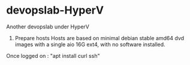 # devopslab-HyperV
Another devopslab under HyperV

1. Prepare hosts
Hosts are based on minimal debian stable amd64 dvd images with a single aio 16G ext4, with no software installed.

Once logged on : "apt install curl ssh"
